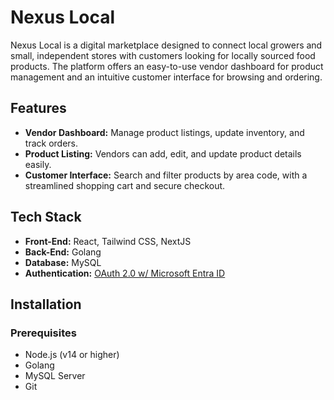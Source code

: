 # Nexus Local

Nexus Local is a digital marketplace designed to connect local growers and small, independent stores with customers looking for locally sourced food products. The platform offers an easy-to-use vendor dashboard for product management and an intuitive customer interface for browsing and ordering.


## Features
- **Vendor Dashboard:** Manage product listings, update inventory, and track orders.
- **Product Listing:** Vendors can add, edit, and update product details easily.
- **Customer Interface:** Search and filter products by area code, with a streamlined shopping cart and secure checkout.

## Tech Stack
- **Front-End:** React, Tailwind CSS, NextJS
- **Back-End:** Golang
- **Database:** MySQL
- **Authentication:** [OAuth 2.0 w/ Microsoft Entra ID](https://learn.microsoft.com/en-us/entra/architecture/auth-oauth2)

## Installation

### Prerequisites
- Node.js (v14 or higher)
- Golang
- MySQL Server
- Git
